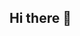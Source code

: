 ## Hi there 👋

<!--
**GizmoTiger97/GizmoTiger97** is a ✨ _special_ ✨ repository because its `README.md` (this file) appears on your GitHub profile.

Here are some ideas to get you started:

- 🔭 I’m currently working on programming module
- 🌱 I’m currently learning about Computers
- 👯 I’m looking to collaborate on a song
- 🤔 I’m looking for help with finding my keys
- 💬 Ask me about my cat
- 📫 How to reach me: Close your eyes and say my name 3 times.
- 😄 Pronouns: MALE MAN
- ⚡ Fun fact: A baby kangaroo is called a joey.
-->

